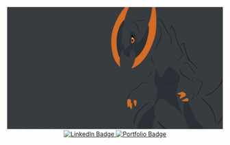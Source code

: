 <div id="header" align="center">

<img src="https://github.com/Kalamojo/Kalamojo/blob/main/resources/Haxorus_Drip.png" alt="Shiny Haxorus with gray and orange tones" width="700"/>

<div id="badges">
  <a href="https://www.linkedin.com/in/kolade-alabi/">
    <img src="https://img.shields.io/badge/LinkedIn-blue?style=for-the-badge&logo=linkedin&logoColor=white" alt="LinkedIn Badge"/>
  </a>
  <a href="https://kalamojo.github.io/">
    <img src="https://img.shields.io/badge/Portfolio-%23000000.svg?style=for-the-badge&logo=firefox&logoColor=#FF7139" alt="Portfolio Badge"/>
  </a>
</div>

<img src="https://komarev.com/ghpvc/?username=Kalamojo&style=flat-square&color=blue" alt=""/>

</div>
<!---
Kalamojo/Kalamojo is a ✨ special ✨ repository because its `README.md` (this file) appears on your GitHub profile.
You can click the Preview link to take a look at your changes.
--->
